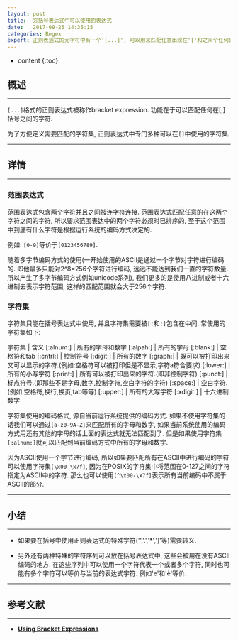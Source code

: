 ```yaml
---
layout: post
title:  方括号表达式中可以使用的表达式
date:   2017-09-25 14:35:15
categories: Regex
expert: 正则表达式的元字符中有一个'[...]', 可以用来匹配任意出现在'['和之间个任何记录']'
---
```


* content
{:toc}

## 概述

---

`[...]`格式的正则表达式被称作bracket expression. 功能在于可以匹配任何在[,]括号之间的字符.

为了方便定义需要匹配的字符集, 正则表达式中专门多种可以在`[]`中使用的字符集.

---

## 详情

---

### 范围表达式

范围表达式包含两个字符并且之间被连字符连接. 范围表达式匹配任意的在这两个字符之间的字符, 所以要求范围表达中的两个字符必须时已排序的, 至于这个范围中到底有什么字符是根据运行系统的编码方式决定的.

例如: `[0-9]`等价于`[0123456789]`.

随着多字节编码方式的使用(一开始使用的ASCII是通过一个字节对字符进行编码的. 即他最多只能对2^8=256个字符进行编码, 远远不能达到我们一直的字符数量. 所以产生了多字节编码方式例如unicode系列), 我们更多的是使用八进制或者十六进制去表示字符范围, 这样的匹配范围就会大于256个字符.

### 字符集

字符集只能在括号表达式中使用, 并且字符集需要被`[:`和`:]`包含在中间. 常使用的字符集如下:

字符集		|	含义
[:alnum:]	|	所有的字母和数字
[:alpah:]	|	所有的字母
[:blank:]	|	空格符和tab
[:cntrl:]	|	控制符号
[:digit:]	|	所有的数字
[:graph:]	|	既可以被打印出来又可以显示的字符.(例如:空格符可以被打印但是不显示,字符a符合要求)
[:lower:]	|	所有的小写字符
[:print:]	|	所有可以被打印出来的字符.(即非控制字符)
[:punct:]	|	标点符号.(即那些不是字母,数字,控制字符,空白字符的字符)
[:space:]	|	空白字符.(例如:空格符,换行,换页,tab等等)
[:upper:]	|	所有的大写字符
[:xdigit:]	|	十六进制数字

字符集使用的编码格式, 源自当前运行系统提供的编码方式. 如果不使用字符集的话我们可以通过`[a-z0-9A-Z]`来匹配所有的字母和数字, 如果当前系统使用的编码方式用还有其他的字母的话上面的表达式就无法匹配到了. 但是如果使用字符集`[:alnum:]`就可以匹配到当前编码方式中所有的字母和数字.

因为ASCII使用一个字节进行编码, 所以如果要匹配所有在ASCII中进行编码的字符可以使用字符集`[\x00-\x7f]`, 因为在POSIX的字符集中将范围在0-127之间的字符指定为ASCII中的字符. 那么也可以使用`[^\x00-\x7f]`表示所有当前编码中不属于ASCII的部分.

---

## 小结

---

* 如果要在括号中使用正则表达式的特殊字符('\','.','*',']'等)需要转义.

* 另外还有两种特殊的字符序列可以放在括号表达式中, 这些会被用在没有ASCII编码的地方. 在这些序列中可以使用一个字符代表一个或者多个字符, 同时也可能有多个字符可以等价与当前的表达式字符. 例如'e'和'è'等价.

---

## 参考文献

---

* **[Using Bracket Expressions](http://www.gnu.org/software/gawk/manual/html_node/Bracket-Expressions.html#Bracket-Expressions)**
